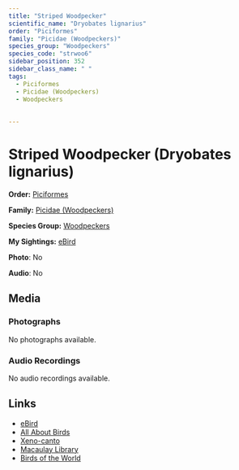 ```yaml
---
title: "Striped Woodpecker"
scientific_name: "Dryobates lignarius"
order: "Piciformes"
family: "Picidae (Woodpeckers)"
species_group: "Woodpeckers"
species_code: "strwoo6"
sidebar_position: 352
sidebar_class_name: " "
tags: 
  - Piciformes
  - Picidae (Woodpeckers)
  - Woodpeckers
  
  
---
```


# Striped Woodpecker (Dryobates lignarius)

**Order:** [Piciformes](/tags/piciformes)

**Family:** [Picidae (Woodpeckers)](/tags/picidae-woodpeckers)

**Species Group:** [Woodpeckers](/tags/woodpeckers)

**My Sightings:** [eBird](https://ebird.org/lifelist?r=world&time=life&spp=strwoo6)

**Photo**: No 

**Audio**: No

## Media
### Photographs
No photographs available.

### Audio Recordings
No audio recordings available.

## Links
* [eBird](https://ebird.org/species/strwoo6) 
* [All About Birds](https://www.allaboutbirds.org/guide/strwoo6) 
* [Xeno-canto](https://www.xeno-canto.org/species/dryobates-lignarius) 
* [Macaulay Library](https://search.macaulaylibrary.org/catalog?taxonCode=strwoo6&sort=rating_rank_desc)
* [Birds of the World](https://birdsoftheworld.org/bow/species/strwoo6)
